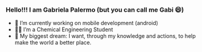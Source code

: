 ### Hello!!! I am Gabriela Palermo (but you can call me Gabi 😄)


- 📱 I’m currently working on mobile development (android)
- 👩‍🔬 I’m a Chemical Engineering Student
- 🚀 My biggest dream: I want, through my knowledge and actions, to help make the world a better place.



